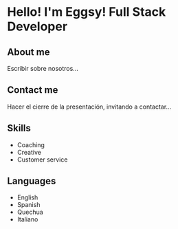 # Hello! I'm Eggsy! Full Stack Developer


## About me 

Escribir sobre nosotros...

## Contact me

Hacer el cierre de la presentación, invitando a contactar...


## Skills

- Coaching
- Creative
- Customer service

## Languages
- English
- Spanish
- Quechua
- Italiano

